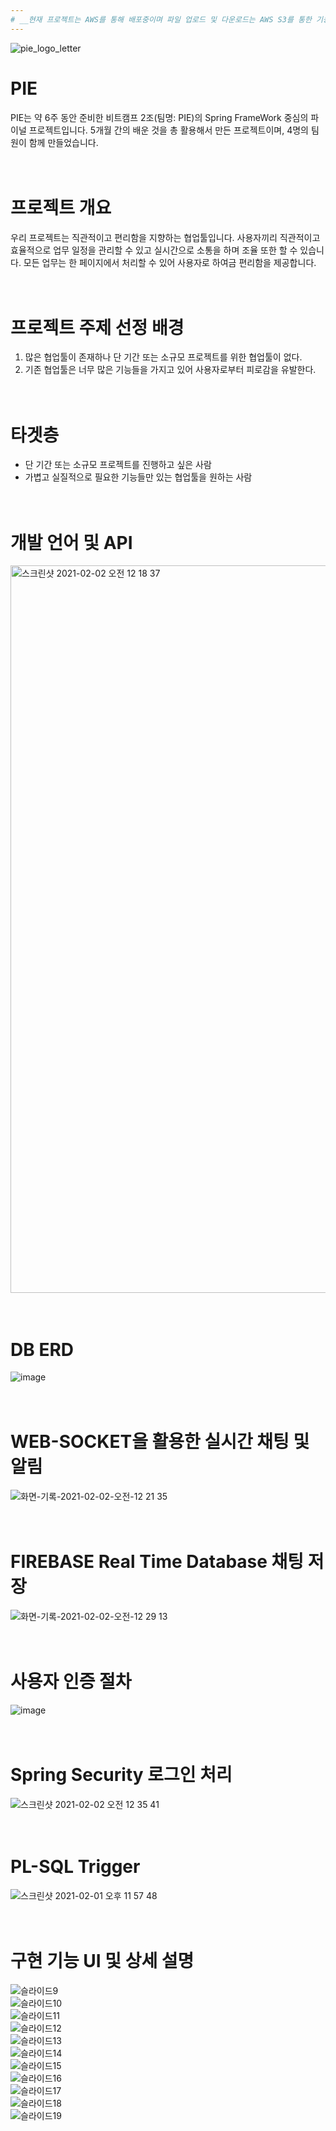 ```yaml
---
# __현재 프로젝트는 AWS를 통해 배포중이며 파일 업로드 및 다운로드는 AWS S3를 통한 기능 구현 중에 있습니다.__
---
```


![pie_logo_letter](https://user-images.githubusercontent.com/67107008/106469335-80218900-64e2-11eb-8d78-391fcdc5233c.png)

# PIE
PIE는 약 6주 동안 준비한 비트캠프 2조(팀명: PIE)의 Spring FrameWork 중심의 파이널 프로젝트입니다. 5개월 간의 배운 것을 총 활용해서 만든 프로젝트이며, 4명의 팀원이 함께 만들었습니다.
<br><br><br>
# 프로젝트 개요
우리 프로젝트는 직관적이고 편리함을 지향하는 협업툴입니다. 사용자끼리 직관적이고 효율적으로 업무 일정을 관리할 수 있고 실시간으로 소통을 하며 조율 또한 할 수 있습니다. 모든 업무는 한 페이지에서 처리할 수 있어 사용자로 하여금 편리함을 제공합니다.
<br><br><br>
# 프로젝트 주제 선정 배경
1. 많은 협업툴이 존재하나 단 기간 또는 소규모 프로젝트를 위한 협업툴이 없다.
2. 기존 협업툴은 너무 많은 기능들을 가지고 있어 사용자로부터 피로감을 유발한다.
<br><br><br>
# 타겟층
- 단 기간 또는 소규모 프로젝트를 진행하고 싶은 사람
- 가볍고 실질적으로 필요한 기능들만 있는 협업툴을 원하는 사람
<br><br><br>

# 개발 언어 및 API
<img width="1164" alt="스크린샷 2021-02-02 오전 12 18 37" src="https://user-images.githubusercontent.com/67107008/106478147-45245300-64ec-11eb-95dc-051fd77b7495.png">
<br><br><br>

# DB ERD
![image](https://user-images.githubusercontent.com/67107008/106474811-a0544680-64e8-11eb-82ca-acbe700ee2e0.png)
<br><br><br>

# WEB-SOCKET을 활용한 실시간 채팅 및 알림
![화면-기록-2021-02-02-오전-12 21 35](https://user-images.githubusercontent.com/67107008/106478847-fdea9200-64ec-11eb-9416-62d367e46995.gif)
<br><br><br>

# FIREBASE Real Time Database 채팅 저장
![화면-기록-2021-02-02-오전-12 29 13](https://user-images.githubusercontent.com/67107008/106480028-49517000-64ee-11eb-865c-5df5ec57f580.gif)
<br><br><br>

# 사용자 인증 절차
![image](https://user-images.githubusercontent.com/67107008/106475159-faeda280-64e8-11eb-8c44-ff9186e3fe35.png)
<br><br><br>

# Spring Security 로그인 처리 
![스크린샷 2021-02-02 오전 12 35 41](https://user-images.githubusercontent.com/67107008/106480377-aea56100-64ee-11eb-8a91-d213a018bd52.png)
<br><br><br>

# PL-SQL Trigger
![스크린샷 2021-02-01 오후 11 57 48](https://user-images.githubusercontent.com/67107008/106475509-57e95880-64e9-11eb-8363-a80f9b2e1af9.png)
<br><br><br>

# 구현 기능 UI 및 상세 설명
![슬라이드9](https://user-images.githubusercontent.com/67107008/106480539-ddbbd280-64ee-11eb-8b6c-ea98958cb102.png)
<br>
![슬라이드10](https://user-images.githubusercontent.com/67107008/106480545-df859600-64ee-11eb-95a7-2cdb0d079baf.png)
<br>
![슬라이드11](https://user-images.githubusercontent.com/67107008/106480551-e01e2c80-64ee-11eb-8b70-986d9c982d69.png)
<br>
![슬라이드12](https://user-images.githubusercontent.com/67107008/106480556-e0b6c300-64ee-11eb-9e13-d247bacfe401.png)
<br>
![슬라이드13](https://user-images.githubusercontent.com/67107008/106480561-e14f5980-64ee-11eb-98dd-0bc75cb906f1.png)
<br>
![슬라이드14](https://user-images.githubusercontent.com/67107008/106480563-e2808680-64ee-11eb-9f56-1eeac4771c3b.png)
<br>
![슬라이드15](https://user-images.githubusercontent.com/67107008/106480568-e3191d00-64ee-11eb-8e24-2f07272dd022.png)
<br>
![슬라이드16](https://user-images.githubusercontent.com/67107008/106480571-e3b1b380-64ee-11eb-9687-cbbb51196df6.png)
<br>
![슬라이드17](https://user-images.githubusercontent.com/67107008/106480573-e3b1b380-64ee-11eb-9e4c-72ef361ce324.png)
<br>
![슬라이드18](https://user-images.githubusercontent.com/67107008/106480577-e44a4a00-64ee-11eb-81de-6e15794de48d.png)
<br>
![슬라이드19](https://user-images.githubusercontent.com/67107008/106480584-e4e2e080-64ee-11eb-8f8b-d69dfe7f3653.png)



